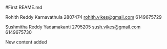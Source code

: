 #First REAME.md

Rohith Reddy Karnavathula 
2807474
rohith.vikes@gmail.com
6149675729

Sushmitha Reddy Yadamakanti 
2795205
sush.vikes@gmail.com
6149675730

New content added
